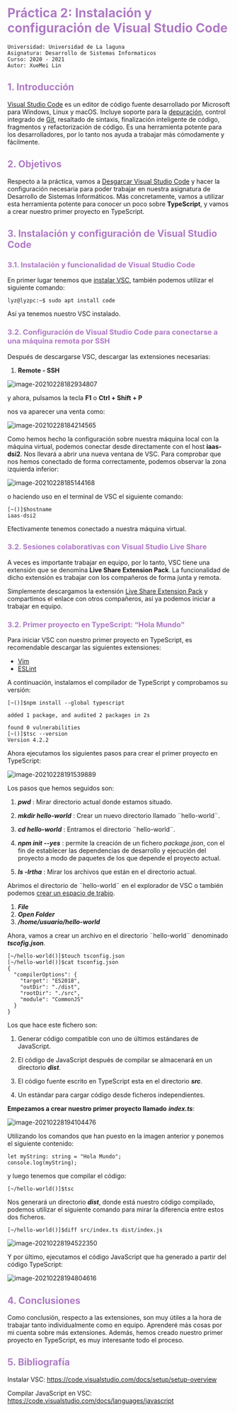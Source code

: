 # <font color=#AF7AC5 >Práctica 2: Instalación y configuración de Visual Studio Code</font>

```
Universidad: Universidad de La laguna
Asignatura: Desarrollo de Sistemas Informaticos
Curso: 2020 - 2021
Autor: XueMei Lin
```

## <font color=#AF7AC5 >1. Introducción</font>
[Visual Studio Code](https://es.wikipedia.org/wiki/Visual_Studio_Code) es un editor de código fuente desarrollado por Microsoft para Windows, Linux y macOS. Incluye soporte para la [depuración](https://es.wikipedia.org/wiki/Depuración_de_programas), control integrado de [Git](https://es.wikipedia.org/wiki/Git), resaltado de sintaxis, finalización inteligente de código, fragmentos y refactorización de código. Es una herramienta potente para los desarrolladores, por lo tanto nos ayuda a trabajar más cómodamente y fácilmente.

## <font color=#AF7AC5 >2. Objetivos</font>

Respecto a la práctica, vamos a [Desgarcar Visual Studio Code](https://code.visualstudio.com/) y hacer la configuración necesaria para poder trabajar en nuestra asignatura de Desarrollo de Sistemas Informáticos. Más concretamente, vamos a utilizar esta herramienta potente para conocer un poco sobre **TypeScript**, y vamos a crear nuestro primer proyecto en TypeScript.

## <font color=#AF7AC5 >3. Instalación y configuración de Visual Studio Code</font>

### <font color=#AF7AC5 >3.1. Instalación y funcionalidad de Visual Studio Code</font>

En primer lugar tenemos que [instalar VSC](https://code.visualstudio.com/), también podemos utilizar el siguiente comando:

```
lyz@lyzpc:~$ sudo apt install code
```

Así ya tenemos nuestro VSC instalado.

### <font color=#AF7AC5 >3.2. Configuración de Visual Studio Code para conectarse a una máquina remota por SSH</font>

Después de descargarse VSC, descargar las extensiones necesarias:

1. **Remote - SSH**

![image-20210228182934807](C:\Users\linyouzi\AppData\Roaming\Typora\typora-user-images\image-20210228182934807.png) 

y ahora, pulsamos la tecla **F1** o  **Ctrl + Shift + P**

nos va aparecer una venta como:

![image-20210228184214565](C:\Users\linyouzi\AppData\Roaming\Typora\typora-user-images\image-20210228184214565.png)

Como hemos hecho la configuración sobre nuestra máquina local con la máquina virtual, podemos conectar desde directamente con el host **iaas-dsi2**.  Nos llevará a abrir una nueva ventana de VSC. Para comprobar que nos hemos conectado de forma correctamente, podemos observar la zona izquierda inferior:

![image-20210228185144168](C:\Users\linyouzi\AppData\Roaming\Typora\typora-user-images\image-20210228185144168.png)

o haciendo uso en el terminal de VSC el siguiente comando:

```
[~()]$hostname
iaas-dsi2
```

Efectivamente tenemos conectado a nuestra máquina virtual.

### <font color=#AF7AC5 >3.2. Sesiones colaborativas con Visual Studio Live Share</font>

A veces es importante trabajar en equipo, por lo tanto, VSC tiene una extensión que se denomina **Live Share Extension Pack**. La funcionalidad de dicho extensión es trabajar con los compañeros de forma junta y remota. 

Simplemente descargamos la extensión [Live Share Extension Pack](https://marketplace.visualstudio.com/items?itemName=MS-vsliveshare.vsliveshare-pack) y compartimos el enlace con otros compañeros, así ya podemos iniciar a trabajar en equipo.

### <font color=#AF7AC5 >3.2. Primer proyecto en TypeScript: “Hola Mundo”</font>
Para iniciar VSC con nuestro primer proyecto en TypeScript, es recomendable descargar las siguientes extensiones:

* [Vim](https://es.wikipedia.org/wiki/Vim)
* [ESLint](https://lenguajejs.com/javascript/caracteristicas/eslint/) 

A continuación, instalamos el compilador de TypeScript y comprobamos su versión:
```
[~()]$npm install --global typescript

added 1 package, and audited 2 packages in 2s

found 0 vulnerabilities
[~()]$tsc --version
Version 4.2.2
```

Ahora ejecutamos los siguientes pasos para crear el primer proyecto en TypeScript:

![image-20210228191539889](C:\Users\linyouzi\AppData\Roaming\Typora\typora-user-images\image-20210228191539889.png)

Los pasos que hemos seguidos son:

1. ***pwd*** : Mirar directorio actual donde estamos situado.

2. ***mkdir hello-world*** : Crear un nuevo directorio llamado ¨hello-world¨.

3. ***cd hello-world*** : Entramos el directorio ¨hello-world¨.

4. ***npm init --yes*** : permite la creación de un fichero *package.json*, con el fin de establecer las dependencias de desarrollo y ejecución del proyecto a modo de paquetes de los que depende el proyecto actual.

5. ***ls -lrtha*** : Mirar los archivos que están en el directorio actual.

Abrimos el directorio de ¨hello-world¨ en el explorador de VSC o también podemos [crear un espacio de trabjo](https://stackoverflow.com/questions/53308870/how-to-create-a-workspace).
1. ***File***
2. ***Open Folder***
3. ***/home/usuario/hello-world***

Ahora, vamos a crear un archivo en el directorio ¨hello-world¨ denominado ***tscofig.json***.
```
[~/hello-world()]$touch tsconfig.json
[~/hello-world()]$cat tsconfig.json
{
  "compilerOptions": {
    "target": "ES2018",
    "outDir": "./dist",
    "rootDir": "./src",
    "module": "CommonJS"
  }
}
```
Los que hace este fichero son: 

1. Generar código compatible con uno de últimos estándares de JavaScript.

2. El código de JavaScript después de compilar se almacenará en un directorio ***dist***.

3. El código fuente escrito en TypeScript esta en el directorio ***src***.

4. Un estándar para cargar código desde ficheros independientes.

**Empezamos a crear nuestro primer proyecto llamado** ***index.ts***:

![image-20210228194104476](C:\Users\linyouzi\AppData\Roaming\Typora\typora-user-images\image-20210228194104476.png)

Utilizando los comandos que han puesto en la imagen anterior y ponemos el siguiente contenido:
```
let myString: string = "Hola Mundo";
console.log(myString);
```

y luego tenemos que compilar el código:
```
[~/hello-world()]$tsc
```

Nos generará un directorio ***dist***, donde está nuestro código compilado, podemos utilizar el siguiente comando para mirar la diferencia entre estos dos ficheros.
```
[~/hello-world()]$diff src/index.ts dist/index.js
```
![image-20210228194522350](C:\Users\linyouzi\AppData\Roaming\Typora\typora-user-images\image-20210228194522350.png)

Y por último, ejecutamos el código JavaScript que ha generado a partir del código TypeScript:

![image-20210228194804616](C:\Users\linyouzi\AppData\Roaming\Typora\typora-user-images\image-20210228194804616.png)



## <font color=#AF7AC5 >4. Conclusiones</font>

Como conclusión, respecto a las extensiones, son muy útiles a la hora de trabajar tanto individualmente como en equipo. Aprenderé más cosas por mi cuenta sobre más extensiones. Además, hemos creado nuestro primer proyecto en TypeScript, es muy interesante todo el proceso. 



## <font color=#AF7AC5 >5. Bibliografía</font>

Instalar VSC: https://code.visualstudio.com/docs/setup/setup-overview

Compilar JavaScript en VSC: https://code.visualstudio.com/docs/languages/javascript
